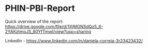 # PHIN-PBI-Report

Quick overview of the report: https://drive.google.com/file/d/1XjMGNSdQz5_6-2YAKztmoJS_80YfTmwI/view?usp=sharing

LinkedIn - https://www.linkedin.com/in/daniela-correia-3r23423432/
